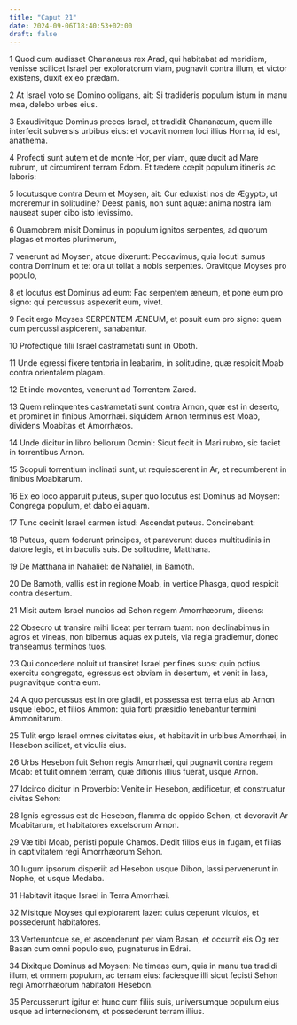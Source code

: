 ```yaml
---
title: "Caput 21"
date: 2024-09-06T18:40:53+02:00
draft: false
---
```




1 Quod cum audisset Chananæus rex Arad, qui habitabat ad meridiem, venisse scilicet Israel per exploratorum viam, pugnavit contra illum, et victor existens, duxit ex eo prædam.

2 At Israel voto se Domino obligans, ait: Si tradideris populum istum in manu mea, delebo urbes eius.

3 Exaudivitque Dominus preces Israel, et tradidit Chananæum, quem ille interfecit subversis urbibus eius: et vocavit nomen loci illius Horma, id est, anathema.

4 Profecti sunt autem et de monte Hor, per viam, quæ ducit ad Mare rubrum, ut circumirent terram Edom. Et tædere cœpit populum itineris ac laboris:

5 locutusque contra Deum et Moysen, ait: Cur eduxisti nos de Ægypto, ut moreremur in solitudine? Deest panis, non sunt aquæ: anima nostra iam nauseat super cibo isto levissimo.

6 Quamobrem misit Dominus in populum ignitos serpentes, ad quorum plagas et mortes plurimorum,

7 venerunt ad Moysen, atque dixerunt: Peccavimus, quia locuti sumus contra Dominum et te: ora ut tollat a nobis serpentes. Oravitque Moyses pro populo,

8 et locutus est Dominus ad eum: Fac serpentem æneum, et pone eum pro signo: qui percussus aspexerit eum, vivet.

9 Fecit ergo Moyses SERPENTEM ÆNEUM, et posuit eum pro signo: quem cum percussi aspicerent, sanabantur.

10 Profectique filii Israel castrametati sunt in Oboth.

11 Unde egressi fixere tentoria in Ieabarim, in solitudine, quæ respicit Moab contra orientalem plagam.

12 Et inde moventes, venerunt ad Torrentem Zared.

13 Quem relinquentes castrametati sunt contra Arnon, quæ est in deserto, et prominet in finibus Amorrhæi. siquidem Arnon terminus est Moab, dividens Moabitas et Amorrhæos.

14 Unde dicitur in libro bellorum Domini: Sicut fecit in Mari rubro, sic faciet in torrentibus Arnon.

15 Scopuli torrentium inclinati sunt, ut requiescerent in Ar, et recumberent in finibus Moabitarum.

16 Ex eo loco apparuit puteus, super quo locutus est Dominus ad Moysen: Congrega populum, et dabo ei aquam.

17 Tunc cecinit Israel carmen istud: Ascendat puteus. Concinebant:

18 Puteus, quem foderunt principes, et paraverunt duces multitudinis in datore legis, et in baculis suis. De solitudine, Matthana.

19 De Matthana in Nahaliel: de Nahaliel, in Bamoth.

20 De Bamoth, vallis est in regione Moab, in vertice Phasga, quod respicit contra desertum.

21 Misit autem Israel nuncios ad Sehon regem Amorrhæorum, dicens:

22 Obsecro ut transire mihi liceat per terram tuam: non declinabimus in agros et vineas, non bibemus aquas ex puteis, via regia gradiemur, donec transeamus terminos tuos.

23 Qui concedere noluit ut transiret Israel per fines suos: quin potius exercitu congregato, egressus est obviam in desertum, et venit in Iasa, pugnavitque contra eum.

24 A quo percussus est in ore gladii, et possessa est terra eius ab Arnon usque Ieboc, et filios Ammon: quia forti præsidio tenebantur termini Ammonitarum.

25 Tulit ergo Israel omnes civitates eius, et habitavit in urbibus Amorrhæi, in Hesebon scilicet, et viculis eius.

26 Urbs Hesebon fuit Sehon regis Amorrhæi, qui pugnavit contra regem Moab: et tulit omnem terram, quæ ditionis illius fuerat, usque Arnon.

27 Idcirco dicitur in Proverbio: Venite in Hesebon, ædificetur, et construatur civitas Sehon:

28 Ignis egressus est de Hesebon, flamma de oppido Sehon, et devoravit Ar Moabitarum, et habitatores excelsorum Arnon.

29 Væ tibi Moab, peristi popule Chamos. Dedit filios eius in fugam, et filias in captivitatem regi Amorrhæorum Sehon.

30 Iugum ipsorum disperiit ad Hesebon usque Dibon, lassi pervenerunt in Nophe, et usque Medaba.

31 Habitavit itaque Israel in Terra Amorrhæi.

32 Misitque Moyses qui explorarent Iazer: cuius ceperunt viculos, et possederunt habitatores.

33 Verteruntque se, et ascenderunt per viam Basan, et occurrit eis Og rex Basan cum omni populo suo, pugnaturus in Edrai.

34 Dixitque Dominus ad Moysen: Ne timeas eum, quia in manu tua tradidi illum, et omnem populum, ac terram eius: faciesque illi sicut fecisti Sehon regi Amorrhæorum habitatori Hesebon.

35 Percusserunt igitur et hunc cum filiis suis, universumque populum eius usque ad internecionem, et possederunt terram illius.

